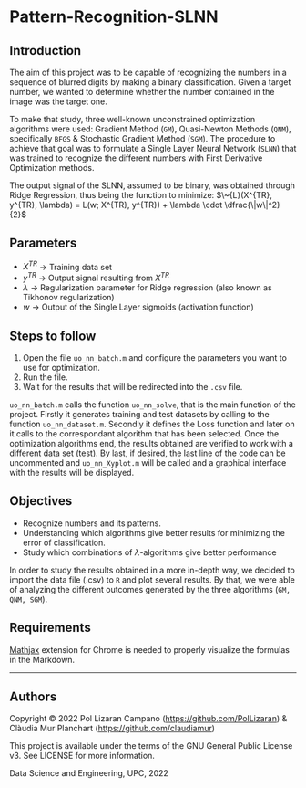 # Pattern-Recognition-SLNN

## Introduction

The aim of this project was to be capable of recognizing the numbers in a sequence of blurred digits by making a binary classification. Given a target number, we wanted to determine whether the number contained in the image was the target one. 

To make that study, three well-known unconstrained optimization algorithms were used: Gradient Method (`GM`), Quasi-Newton Methods (`QNM`), specifically `BFGS` & Stochastic Gradient Method (`SGM`). 
The procedure to achieve that goal was to formulate a Single Layer Neural Network (`SLNN`) that was trained to recognize the different numbers with First Derivative Optimization methods.

The output signal of the SLNN, assumed to be binary, was obtained through Ridge Regression, thus being the function to minimize: $\~{L}(X^{TR}, y^{TR}, \lambda) = L(w; X^{TR}, y^{TR}) + \lambda \cdot \dfrac{\|w\|^2}{2}$

## Parameters

* $X^{TR}$ -> Training data set
* $y^{TR}$ -> Output signal resulting from $X^{TR}$
* $\lambda$ -> Regularization parameter for Ridge regression (also known as Tikhonov regularization)
* $w$ -> Output of the Single Layer sigmoids (activation function)

## Steps to follow

1. Open the file `uo_nn_batch.m` and configure the parameters you want to use for optimization. 
2. Run the file.
3. Wait for the results that will be redirected into the `.csv` file. 

`uo_nn_batch.m` calls the function `uo_nn_solve`, that is the main function of the project. Firstly it generates training and test datasets by calling to the function `uo_nn_dataset.m`. Secondly it defines the Loss function and later on it calls to the correspondant algorithm that has been selected. 
Once the optimization algorithms end, the results obtained are verified to work with a different data set (test). By last, if desired, the last line of the code can be uncommented and `uo_nn_Xyplot.m` will be called and a graphical interface with the results will be displayed.

## Objectives

- Recognize numbers and its patterns.
- Understanding which algorithms give better results for minimizing the error of classification.
- Study which combinations of $\lambda$-algorithms give better performance


In order to study the results obtained in a more in-depth way, we decided to import the data file (.csv) to `R` and plot several results. By that, we were able of analyzing the different outcomes generated by the three algorithms (`GM, QNM, SGM`).

## Requirements

[Mathjax](https://chrome.google.com/webstore/detail/mathjax-plugin-for-github/ioemnmodlmafdkllaclgeombjnmnbima/related) extension for Chrome is needed to properly visualize the formulas in the Markdown.

- - -

## Authors

Copyright © 2022 Pol Lizaran Campano (https://github.com/PolLizaran) & Clàudia Mur Planchart (https://github.com/claudiamur)

This project is available under the terms of the GNU General Public License v3. See LICENSE for more information.

Data Science and Engineering, UPC, 2022
